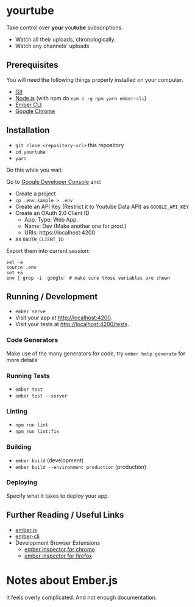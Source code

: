 # yourtube

Take control over **your** you**tube** subscriptions.

- Watch all their uploads, chronologically.
- Watch any channels' uploads

## Prerequisites

You will need the following things properly installed on your computer.

* [Git](https://git-scm.com/)
* [Node.js](https://nodejs.org/) (with npm do `npm i -g npm yarn ember-cli`)
* [Ember CLI](https://ember-cli.com/)
* [Google Chrome](https://google.com/chrome/)

## Installation

* `git clone <repository-url>` this repository
* `cd yourtube`
* `yarn`

Do this while you wait:

Go to [Google Developer Console](https://console.developers.google.com) and:

- Create a project
- `cp .env.sample > .env`
- Create an API Key (Restrict it to Youtube Data API) as `GOOGLE_API_KEY`
- Create an OAuth 2.0 Client ID
  - App. Type: Web App.
  - Name: Dev (Make another one for prod.)
  - URIs: https://localhost:4200
-  as `OAUTH_CLIENT_ID`

Export them into current session:

```
set -a
source .env
set +a
env | grep -i 'google' # make sure those variables are shown
```

## Running / Development

* `ember serve`
* Visit your app at [http://localhost:4200](http://localhost:4200).
* Visit your tests at [http://localhost:4200/tests](http://localhost:4200/tests).

### Code Generators

Make use of the many generators for code, try `ember help generate` for more details

### Running Tests

* `ember test`
* `ember test --server`

### Linting

* `npm run lint`
* `npm run lint:fix`

### Building

* `ember build` (development)
* `ember build --environment production` (production)

### Deploying

Specify what it takes to deploy your app.

## Further Reading / Useful Links

* [ember.js](https://emberjs.com/)
* [ember-cli](https://ember-cli.com/)
* Development Browser Extensions
  * [ember inspector for chrome](https://chrome.google.com/webstore/detail/ember-inspector/bmdblncegkenkacieihfhpjfppoconhi)
  * [ember inspector for firefox](https://addons.mozilla.org/en-US/firefox/addon/ember-inspector/)


# Notes about Ember.js

It feels overly complicated. And not enough documentation.
